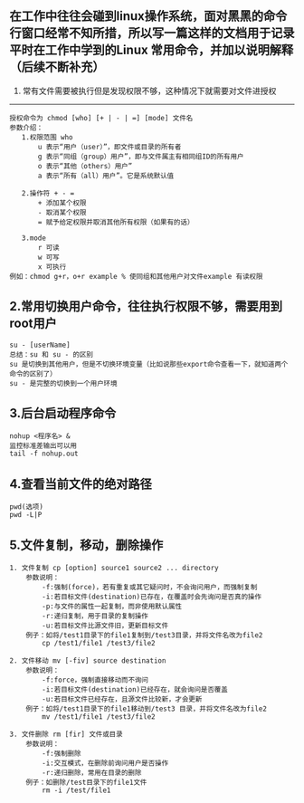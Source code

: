 在工作中往往会碰到linux操作系统，面对黑黑的命令行窗口经常不知所措，所以写一篇这样的文档用于记录平时在工作中学到的Linux 常用命令，并加以说明解释（后续不断补充）
----------
1. 常有文件需要被执行但是发现权限不够，这种情况下就需要对文件进授权
----------
    授权命令为 chmod [who] [+ | - | =] [mode] 文件名    
    参数介绍：  
       1.权限范围 who  
           u 表示“用户（user）”，即文件或目录的所有者  
           g 表示“同组（group）用户”，即与文件属主有相同组ID的所有用户  
           o 表示“其他（others）用户”  
           a 表示“所有（all）用户”。它是系统默认值
  
       2.操作符 + - =  
           + 添加某个权限  
           - 取消某个权限  
           = 赋予给定权限并取消其他所有权限（如果有的话）
   
       3.mode  
           r 可读  
           w 可写  
           x 可执行
    例如：chmod g+r，o+r example % 使同组和其他用户对文件example 有读权限

2.常用切换用户命令，往往执行权限不够，需要用到root用户
----------
	su - [userName]
    总结：su 和 su - 的区别
    su 是切换到其他用户，但是不切换环境变量（比如说那些export命令查看一下，就知道两个命令的区别了） 
    su - 是完整的切换到一个用户环境 

3.后台启动程序命令
----------
	nohup <程序名> & 
	监控标准差输出可以用
	tail -f nohup.out
4.查看当前文件的绝对路径
----------
	pwd(选项)
    pwd -L|P
5.文件复制，移动，删除操作
----------
	1. 文件复制 cp [option] source1 source2 ... directory
		参数说明：
			-f:强制(force)，若有重复或其它疑问时，不会询问用户，而强制复制
			-i:若目标文件(destination)已存在，在覆盖时会先询问是否真的操作
			-p:与文件的属性一起复制，而非使用默认属性
			-r:递归复制，用于目录的复制操作
			-u:若目标文件比源文件旧，更新目标文件
		例子：如将/test1目录下的file1复制到/test3目录，并将文件名改为file2
			cp /test1/file1 /test3/file2

	2. 文件移动 mv [-fiv] source destination
		参数说明：
			-f:force，强制直接移动而不询问
			-i:若目标文件(destination)已经存在，就会询问是否覆盖
			-u:若目标文件已经存在，且源文件比较新，才会更新
		例子：如将/test1目录下的file1移动到/test3 目录，并将文件名改为file2
			mv /test1/file1 /test3/file2

	3. 文件删除 rm [fir] 文件或目录
		参数说明：
			-f:强制删除
			-i:交互模式，在删除前询问用户是否操作
			-r:递归删除，常用在目录的删除
		例子：如删除/test目录下的file1文件
			rm -i /test/file1
    
